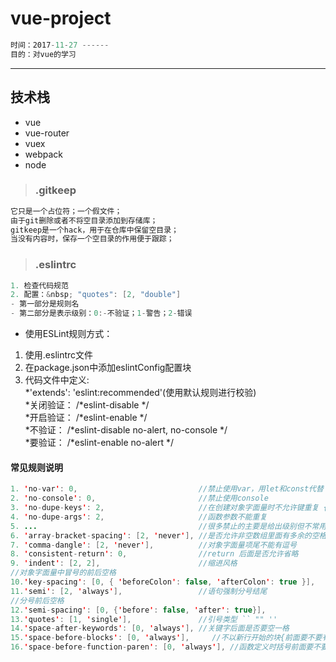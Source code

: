 # vue-project
```javascript
时间：2017-11-27 ------
目的：对vue的学习
```
<hr/>

## 技术栈
- vue
- vue-router
- vuex
- webpack
- node

> ### .gitkeep
```java
它只是一个占位符；一个假文件；
由于git删除或者不将空目录添加到存储库；
gitkeep是一个hack，用于在仓库中保留空目录；
当没有内容时，保存一个空目录的作用便于跟踪；
```

> ### .eslintrc
```java
1. 检查代码规范
2. 配置：&nbsp; "quotes": [2, "double"]
- 第一部分是规则名
- 第二部分是表示级别：0:-不验证；1-警告；2-错误
```
- 使用ESLint规则方式：
1. 使用.eslintrc文件
2. 在package.json中添加eslintConfig配置块
3. 代码文件中定义: <br/>
*'extends': 'eslint:recommended'(使用默认规则进行校验) <br/>
*关闭验证： /*eslint-disable */ <br/>
*开启验证： /*eslint-enable  */ <br/>
*不验证：   /*eslint-disable no-alert, no-console */ <br/>
*要验证：   /*eslint-enable no-alert */ <br/>
#### 常见规则说明
```java
1. 'no-var': 0,                           //禁止使用var，用let和const代替
2. 'no-console': 0,                       //禁止使用console
3. 'no-dupe-keys': 2,                     //在创建对象字面量时不允许键重复 {a:1,a:1}
4. 'no-dupe-args': 2,                     //函数参数不能重复
5. ...                                    //很多禁止的主要是给出级别但不常用未列出
6. 'array-bracket-spacing': [2, 'never'], //是否允许非空数组里面有多余的空格
7. 'comma-dangle': [2, 'never'],          //对象字面量项尾不能有逗号
8. 'consistent-return': 0,                //return 后面是否允许省略
9. 'indent': [2, 2],                      //缩进风格
//对象字面量中冒号的前后空格
10.'key-spacing': [0, { 'beforeColon': false, 'afterColon': true }],
11.'semi': [2, 'always'],                 //语句强制分号结尾
//分号前后空格
12.'semi-spacing': [0, {'before': false, 'after': true}],
13.'quotes': [1, 'single'],               //引号类型 `` "" ''
14.'space-after-keywords': [0, 'always'], //关键字后面是否要空一格
15.'space-before-blocks': [0, 'always'],     //不以新行开始的块{前面要不要有空格
16.'space-before-function-paren': [0, 'always'], //函数定义时括号前面要不要有空格
```
